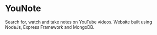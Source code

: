 # YouNote
Search for, watch and take notes on YouTube videos. Website built using NodeJs, Express Framework and MongoDB.
